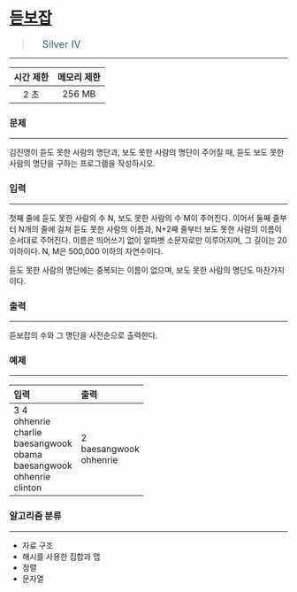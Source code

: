 # [듣보잡](https://www.acmicpc.net/problem/1764)

> <img src="https://d2gd6pc034wcta.cloudfront.net/tier/7.svg" width="16" heigth="21" style = "vertical-align: middle;"/>&nbsp;<span style="font-size: 18px; color: #435f7a;">Silver IV</span>

***

<p style="text-align: center;">

|시간 제한|메모리 제한|
|:---:|:---:|
|2 초 |256 MB|

</p>

### 문제

***

김진영이 듣도 못한 사람의 명단과, 보도 못한 사람의 명단이 주어질 때, 듣도 보도 못한 사람의 명단을 구하는 프로그램을 작성하시오.

### 입력

***

첫째 줄에 듣도 못한 사람의 수 N, 보도 못한 사람의 수 M이 주어진다. 이어서 둘째 줄부터 N개의 줄에 걸쳐 듣도 못한 사람의 이름과, N+2째 줄부터 보도 못한 사람의 이름이 순서대로 주어진다. 이름은 띄어쓰기 없이 알파벳 소문자로만 이루어지며, 그 길이는 20 이하이다. N, M은 500,000 이하의 자연수이다.

듣도 못한 사람의 명단에는 중복되는 이름이 없으며, 보도 못한 사람의 명단도 마찬가지이다.

### 출력

***

듣보잡의 수와 그 명단을 사전순으로 출력한다.

### 예제

***

|입력|출력|
|:---|:---|
|3 4<br/>ohhenrie<br/>charlie<br/>baesangwook<br/>obama<br/>baesangwook<br/>ohhenrie<br/>clinton|2<br/>baesangwook<br/>ohhenrie|

### 알고리즘 분류

***

* 자료 구조
* 해시를 사용한 집합과 맵
* 정렬
* 문자열

